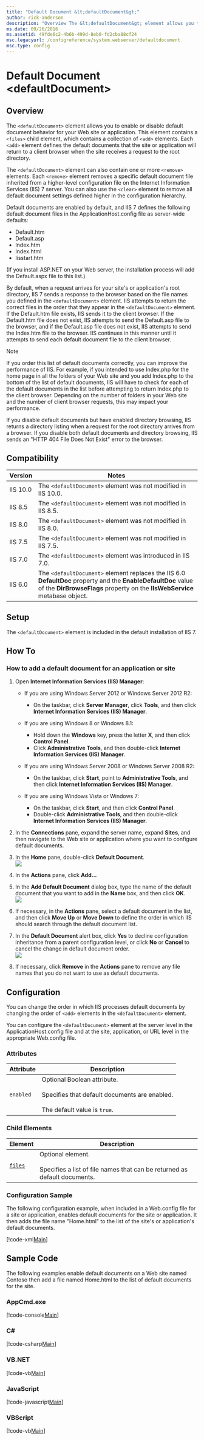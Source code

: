 ```yaml
---
title: "Default Document &lt;defaultDocument&gt;"
author: rick-anderson
description: "Overview The &lt;defaultDocument&gt; element allows you to enable or disable default document behavior for your Web site or application. This element contain..."
ms.date: 09/26/2016
ms.assetid: 49fde6c2-4b6b-499d-8eb0-fd2cba88cf24
msc.legacyurl: /configreference/system.webserver/defaultdocument
msc.type: config
---
```

# Default Document &lt;defaultDocument&gt;

<a id="001"></a>
## Overview

The `<defaultDocument>` element allows you to enable or disable default document behavior for your Web site or application. This element contains a `<files>` child element, which contains a collection of `<add>` elements. Each `<add>` element defines the default documents that the site or application will return to a client browser when the site receives a request to the root directory.

The `<defaultDocument>` element can also contain one or more `<remove>` elements. Each `<remove>` element removes a specific default document file inherited from a higher-level configuration file on the Internet Information Services (IIS) 7 server. You can also use the `<clear>` element to remove all default document settings defined higher in the configuration hierarchy.

Default documents are enabled by default, and IIS 7 defines the following default document files in the ApplicationHost.config file as server-wide defaults:

- Default.htm
- Default.asp
- Index.htm
- Index.html
- Iisstart.htm

(If you install ASP.NET on your Web server, the installation process will add the Default.aspx file to this list.)

By default, when a request arrives for your site's or application's root directory, IIS 7 sends a response to the browser based on the file names you defined in the `<defaultDocument>` element. IIS attempts to return the correct files in the order that they appear in the `<defaultDocument>` element. If the Default.htm file exists, IIS sends it to the client browser. If the Default.htm file does not exist, IIS attempts to send the Default.asp file to the browser, and if the Default.asp file does not exist, IIS attempts to send the Index.htm file to the browser. IIS continues in this manner until it attempts to send each default document file to the client browser.

> [!NOTE]
> If you order this list of default documents correctly, you can improve the performance of IIS. For example, if you intended to use Index.php for the home page in all the folders of your Web site and you add Index.php to the bottom of the list of default documents, IIS will have to check for each of the default documents in the list before attempting to return Index.php to the client browser. Depending on the number of folders in your Web site and the number of client browser requests, this may impact your performance.

If you disable default documents but have enabled directory browsing, IIS returns a directory listing when a request for the root directory arrives from a browser. If you disable both default documents and directory browsing, IIS sends an "HTTP 404 File Does Not Exist" error to the browser.

<a id="002"></a>
## Compatibility

| Version | Notes |
| --- | --- |
| IIS 10.0 | The `<defaultDocument>` element was not modified in IIS 10.0. |
| IIS 8.5 | The `<defaultDocument>` element was not modified in IIS 8.5. |
| IIS 8.0 | The `<defaultDocument>` element was not modified in IIS 8.0. |
| IIS 7.5 | The `<defaultDocument>` element was not modified in IIS 7.5. |
| IIS 7.0 | The `<defaultDocument>` element was introduced in IIS 7.0. |
| IIS 6.0 | The `<defaultDocument>` element replaces the IIS 6.0 **DefaultDoc** property and the **EnableDefaultDoc** value of the **DirBrowseFlags** property on the **IIsWebService** metabase object. |

<a id="003"></a>
## Setup

The `<defaultDocument>` element is included in the default installation of IIS 7.

<a id="004"></a>
## How To

### How to add a default document for an application or site

1. Open **Internet Information Services (IIS) Manager**: 

    - If you are using Windows Server 2012 or Windows Server 2012 R2: 

        - On the taskbar, click **Server Manager**, click **Tools**, and then click **Internet Information Services (IIS) Manager**.
    - If you are using Windows 8 or Windows 8.1: 

        - Hold down the **Windows** key, press the letter **X**, and then click **Control Panel**.
        - Click **Administrative Tools**, and then double-click **Internet Information Services (IIS) Manager**.
    - If you are using Windows Server 2008 or Windows Server 2008 R2: 

        - On the taskbar, click **Start**, point to **Administrative Tools**, and then click **Internet Information Services (IIS) Manager**.
    - If you are using Windows Vista or Windows 7: 

        - On the taskbar, click **Start**, and then click **Control Panel**.
        - Double-click **Administrative Tools**, and then double-click **Internet Information Services (IIS) Manager**.
2. In the **Connections** pane, expand the server name, expand **Sites**, and then navigate to the Web site or application where you want to configure default documents.
3. In the **Home** pane, double-click **Default Document**.  
    [![](index/_static/image2.png)](index/_static/image1.png)
4. In the **Actions** pane, click **Add...**
5. In the **Add Default Document** dialog box, type the name of the default document that you want to add in the **Name** box, and then click **OK**.  
    [![](index/_static/image4.png)](index/_static/image3.png)
6. If necessary, in the **Actions** pane, select a default document in the list, and then click **Move Up** or **Move Down** to define the order in which IIS should search through the default document list.
7. In the **Default Document** alert box, click **Yes** to decline configuration inheritance from a parent configuration level, or click **No** or **Cancel** to cancel the change in default document order.  
    [![](index/_static/image6.png)](index/_static/image5.png)
8. If necessary, click **Remove** in the **Actions** pane to remove any file names that you do not want to use as default documents.

<a id="005"></a>
## Configuration

You can change the order in which IIS processes default documents by changing the order of `<add>` elements in the `<defaultDocument>` element.

You can configure the `<defaultDocument>` element at the server level in the ApplicationHost.config file and at the site, application, or URL level in the appropriate Web.config file.

### Attributes

| Attribute | Description |
| --- | --- |
| `enabled` | Optional Boolean attribute.<br><br>Specifies that default documents are enabled.<br><br>The default value is `true`. |

### Child Elements

| Element | Description |
| --- | --- |
| [`files`](files/index.md) | Optional element. <br><br>Specifies a list of file names that can be returned as default documents. |

### Configuration Sample

The following configuration example, when included in a Web.config file for a site or application, enables default documents for the site or application. It then adds the file name &quot;Home.html&quot; to the list of the site's or application's default documents.

[!code-xml[Main](index/samples/sample1.xml)]

<a id="006"></a>
## Sample Code

The following examples enable default documents on a Web site named Contoso then add a file named Home.html to the list of default documents for the site.

### AppCmd.exe

[!code-console[Main](index/samples/sample2.cmd)]

### C\#

[!code-csharp[Main](index/samples/sample3.cs)]

### VB.NET

[!code-vb[Main](index/samples/sample4.vb)]

### JavaScript

[!code-javascript[Main](index/samples/sample5.js)]

### VBScript

[!code-vb[Main](index/samples/sample6.vb)]
